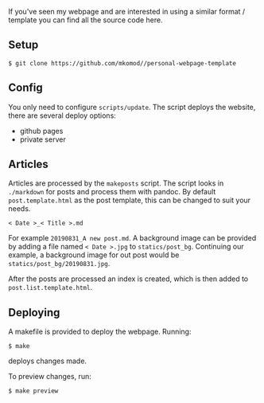 If you've seen my webpage and are interested in using a similar format / template you can find all the source code here.

## Setup

```
$ git clone https://github.com/mkomod//personal-webpage-template
```

## Config

You only need to configure `scripts/update`. The script deploys the website, there are several deploy options:

 * github pages
 * private server


## Articles

Articles are processed by the `makeposts` script. The script looks in `./markdown` for posts and process them with pandoc. By default `post.template.html` as the post template, this can be changed to suit your needs. 

```
< Date >_< Title >.md
```

For example `20190831_A new post.md`. A background image can be provided by adding a file named `< Date >.jpg` to `statics/post_bg`. Continuing our example, a background image for out post would be `statics/post_bg/20190831.jpg`.

After the posts are processed an index is created, which is then added to `post.list.template.html`.

## Deploying

A makefile is provided to deploy the webpage. Running:

```
$ make 
```

deploys changes made. 


To preview changes, run:

```
$ make preview
```

